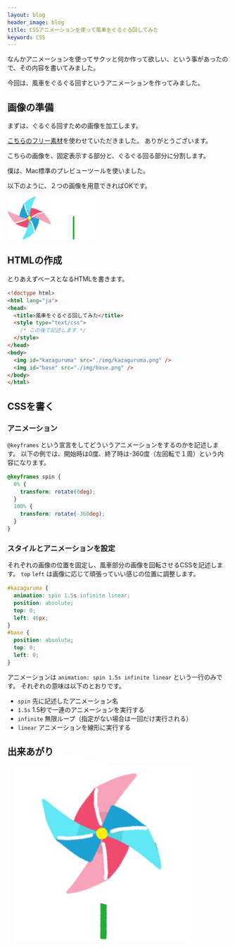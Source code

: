 ```yaml
---
layout: blog
header_image: blog
title: CSSアニメーションを使って風車をぐるぐる回してみた
keyword: CSS
---
```


なんかアニメーションを使ってサクッと何か作って欲しい、という事があったので、その内容を書いてみました。

今回は、風車をぐるぐる回すというアニメーションを作ってみました。

## 画像の準備

まずは、ぐるぐる回すための画像を加工します。

[こちらのフリー素材](https://illust.okinawa/k-event/k-event-autumn/kajimaya/e718.html)を使わせていただきました。
ありがとうございます。

こちらの画像を、固定表示する部分と、ぐるぐる回る部分に分割します。

僕は、Mac標準のプレビューツールを使いました。

以下のように、２つの画像を用意できればOKです。

<img style="float: left; width: 100px;" src="/assets/images/blog/2019-10-15-css-animation/kazaguruma.png" />
<img style="float: left; width: 100px;" src="/assets/images/blog/2019-10-15-css-animation/base.png" />
<br style="clear: both" />

## HTMLの作成

とりあえずベースとなるHTMLを書きます。

```html
<!doctype html>
<html lang="ja">
<head>
  <title>風車をぐるぐる回してみた</title>
  <style type="text/css">
    /* この後で記述します */
  </style>
</head>
<body>
  <img id="kazaguruma" src="./img/kazaguruma.png" />
  <img id="base" src="./img/base.png" />
</body>
</html>
```

## CSSを書く

### アニメーション

`@keyframes` という宣言をしてどういうアニメーションをするのかを記述します。
以下の例では、開始時は0度、終了時は-360度（左回転で１周）という内容になります。

```css
@keyframes spin {
  0% {
    transform: rotate(0deg);
  }
  100% {
    transform: rotate(-360deg);
  }
}
```

### スタイルとアニメーションを設定

それぞれの画像の位置を固定し、風車部分の画像を回転させるCSSを記述します。
`top` `left` は画像に応じて頑張っていい感じの位置に調整します。

```css
#kazaguruma {
  animation: spin 1.5s infinite linear;
  position: absolute;
  top: 0;
  left: 46px;
}
#base {
  position: absolute;
  top: 0;
  left: 0;
}
```

アニメーションは `animation: spin 1.5s infinite linear` という一行のみです。
それぞれの意味は以下のとおりです。

- `spin` 先に記述したアニメーション名
- `1.5s` 1.5秒で一連のアニメーションを実行する
- `infinite` 無限ループ（指定がない場合は一回だけ実行される）
- `linear` アニメーションを線形に実行する

## 出来あがり

<style type="text/css">
  @keyframes spin {
    0% {
      transform: rotate(0deg);
    }
    100% {
      transform: rotate(-360deg);
    }
  }
  #kazaguruma {
    animation: spin 1.5s infinite linear;
    position: absolute;
    top: 0;
    left: 46px;
  }
  #base {
    position: absolute;
    top: 0;
    left: 0;
  }
</style>

<div style="position: relative; height: 400px; margin: 16px;">
  <img id="base" src="/assets/images/blog/2019-10-15-css-animation/base.png" />
  <img id="kazaguruma" src="/assets/images/blog/2019-10-15-css-animation/kazaguruma.png" />
</div>
